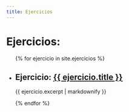 ```yaml
---
title: Ejercicios
---
```

<h1>Ejercicios: </h1>

<ul>
  {% for ejercicio in site.ejercicios %}
    <li>
      <h2>Ejercicio: <a href="{{ ejercicio.url }}">{{ ejercicio.title }}</a></h2>
      <p>{{ ejercicio.excerpt | markdownify }}</p>
    </li>
  {% endfor %}
</ul>